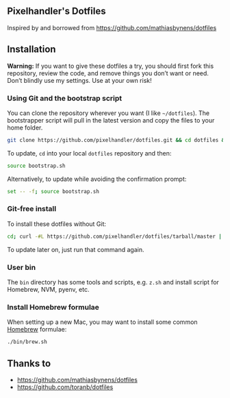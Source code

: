 ## Pixelhandler's Dotfiles

Inspired by and borrowed from https://github.com/mathiasbynens/dotfiles

## Installation

**Warning:** If you want to give these dotfiles a try, you should first fork
this repository, review the code, and remove things you don’t want or need.
Don’t blindly use my settings. Use at your own risk!

### Using Git and the bootstrap script

You can clone the repository wherever you want (I like `~/dotfiles`).
The bootstrapper script will pull in the latest version and copy the files to
your home folder.

```bash
git clone https://github.com/pixelhandler/dotfiles.git && cd dotfiles && source bootstrap.sh
```

To update, `cd` into your local `dotfiles` repository and then:

```bash
source bootstrap.sh
```

Alternatively, to update while avoiding the confirmation prompt:

```bash
set -- -f; source bootstrap.sh
```

### Git-free install

To install these dotfiles without Git:

```bash
cd; curl -#L https://github.com/pixelhandler/dotfiles/tarball/master | tar -xzv --strip-components 1 --exclude={README.md,bootstrap.sh,LICENSE.txt}
```

To update later on, just run that command again.

### User bin

The `bin` directory has some tools and scripts, e.g. `z.sh` and install
script for Homebrew, NVM, pyenv, etc.

### Install Homebrew formulae

When setting up a new Mac, you may want to install some common [Homebrew] formulae: 

```bash
./bin/brew.sh
```
[Homebrew]: http://brew.sh/ 

## Thanks to

- https://github.com/mathiasbynens/dotfiles
- https://github.com/toranb/dotfiles

